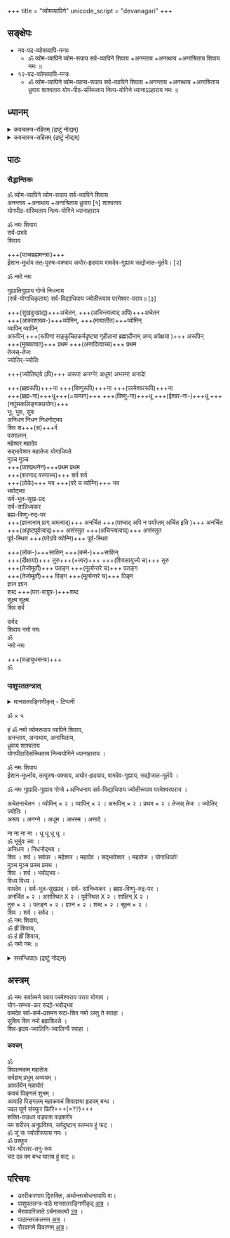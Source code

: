 +++
title = "व्योमव्यापिने"
unicode_script = "devanagari"
+++

## सङ्क्षेपः
- नव-पद-व्योमव्यापि-मन्त्रः 
  - ॐ व्योम-व्यापिने व्योम-रूपाय सर्व-व्यापिने शिवाय +अनन्ताय +अनाथाय +अनाश्रिताय शिवाय नमः ॥
- १२-पद-व्योमव्यापि-मन्त्रः 
  - ॐ व्योम-व्यापिने व्योम-व्याप्य-रूपाय सर्व-व्यापिने शिवाय +अनन्ताय +अनाथाय +अनाश्रिताय ध्रुवाय शाश्वताय योग-पीठ-संस्थिताय नित्य-योगिने ध्यानाऽऽहाराय नमः ॥

## ध्यानम्

<details><summary>कवचास्त्र-रहितम् (द्रष्टुं नोद्यम्)</summary>

वसिष्ठ ऋषिः । गायत्री छन्दः । परमेश्वरो देवता ॥  
शूलाहि-टङ्क-घण्टासि--  
रणड्-डमरुकं क्रमात् ।  
वज्र-पाशाग्र्य् अभीतिं च  
दधानं कर-पल्लवैः ॥  
कपालम् अक्षमालां च  
शूलं खट्वाङ्गम् एव च ।  
एवं ध्यात्वा प्रभुं दिव्यं  
ततो यजनम् आरभेत् ॥

</details>


<details><summary>कवचास्त्र-सहितम् (द्रष्टुं नोद्यम्)</summary>

कल्पान्तार्कं सहस्राभं  
रक्ताक्तं रक्तवाससं ।  
दंष्ट्राकराल-संभिन्नम्  
पञ्चवक्रम् भयङ्करम् ॥  
केशैश् च कपिलैर् दीप्तं  
ज्वालमाला-समाकुलम् ।  
टङ्कं चर्म कपालं च  
चापं नागं च वामतः ॥  
शूलं खड्गं युगान्ताग्निं  
बाणं वरदम् एव हि ।  
दक्षिणैः स्वभुजैर् दीप्तं  
रुद्रं ध्यात्वा यजेत् प्रभुम् ॥
</details>

## पाठः
### सैद्धान्तिकः
ॐ व्योम-व्यापिने व्योम-रूपाय सर्व-व्यापिने शिवाय  
अनन्ताय +अनाथाय +अनाश्रिताय ध्रुवाय \[१\] शाश्वताय    
योगपीठ-संस्थिताय नित्य-योगिने ध्यानाहाराय  

ॐ नमः शिवाय   
सर्व-प्रभवे  
शिवाय  

+++(पञ्चब्रह्ममन्त्राः)+++  
ईशान-मूर्धाय तत्-पुरुष-वक्त्राय अघोर-हृदयाय वामदेव-गुह्याय सद्योजात-मूर्तये। \[२\]  

ॐ नमो नमः 

गुह्यातिगुह्याय गोप्त्रे निधनाय  
(सर्व-योगाधिकृताय) सर्व-विद्याधिपाय ज्योतीरूपाय परमेश्वर-पराय॥ \[३\]  

+++(सुखदुःखाद्य्)+++अचेतन, +++(अचिन्त्यत्वाद् अपि)+++अचेतन  
+++(आकाशाख्य-)+++व्योमिन्, +++(मायातीत)+++व्योमिन्  
व्यापिन् व्यापिन्  
अरूपिन् +++(रूपिणां सङ्कुचितकर्मदृष्ट्या गृहीतानां ब्रह्मादीनाम् अप्य् अपेक्षया )+++ अरूपिन्  
+++(मुख्यत्वात्)+++ प्रथम +++(अनादित्वाच्च)+++ प्रथम  
तेजस्-तेजः  
ज्योतिर्-ज्योतिः

+++(ज्योतिष्ट्वे ऽपि)+++ अरूप! अनग्ने! अधूम! अभस्म! अनादे!  

+++(ब्रह्मरूपि)+++ना +++(विष्णुरूपि)+++ना +++(परमेश्वररूपि)+++ना  
+++(ब्रह्म-ना)+++धू+++(=कम्पन)+++ +++(विष्णु-ना)+++धू +++(ईश्वर-ना-)+++धू +++(नपुंसकलिङ्गकप्रयोगः)+++  
भूः, भुवः, सुवः  
अनिधन निधन निधनोद्भव  
शिव श+++(स)+++र्व  
परमात्मन्  
महेश्वर महादेव  
सद्भावेश्वर महातेजः योगाधिपते  
मुञ्च मुञ्च  
+++(पाशप्रथनेन)+++प्रथम प्रथम  
+++(शरणाद् वरणाच्च)+++ शर्व शर्व  
+++(लोके)+++ भव +++(परे च व्योम्नि)+++  भव  
भवोद्भव  
सर्व-भूत-सुख-प्रद  
सर्व-सान्निध्यकर  
ब्रह्म-विष्णु-रुद्र-पर  
+++(ज्ञानानाम् प्राग् अमत्वाद्)+++ अनर्चित  +++(पश्चाद् अपि न पर्याप्तम् अर्चित इति )+++ अनर्चित  
+++(अदृष्टपूर्वत्वाद्)+++ असंस्तुत +++(अचिन्त्यत्वाद्)+++ असंस्तुत  
पूर्व-स्थित +++(परेऽपि व्योम्नि)+++ पूर्व-स्थित  

+++(लोक-)+++साक्षिन् +++(कर्म-)+++साक्षिन्  
+++(दीक्षायां)+++ तुरु+++(=त्वर)+++ +++(शिवसायुज्ये च)+++ तुरु  
+++(तेजोमूर्तौ)+++ पतङ्ग +++(मूर्त्यन्तरे च)+++ पतङ्ग  
+++(तेजोमूर्तौ)+++ पिङ्ग  +++(मूर्त्यन्तरे च)+++ पिङ्ग  
ज्ञान ज्ञान  
शब्द +++(परा-वाग्रूप-)+++शब्द  
सूक्ष्म सूक्ष्म  
शिव शर्व

सर्वद  
शिवाय नमो नमः  
ॐ   
नमो नमः

+++(वज्रायुधमन्त्रः)+++  
ॐ

### पाशुपततन्त्रात्
<details><summary>मानसतरङ्गिणीकृत् - टिप्पनी</summary>

The core mantra (i.e., without kavacha & astra) is exactly 365 syllables. The versions from saiddhAntika texts from South India have more than 365 -- 368-374 typically. We believe the pAshupata versions is close to the original as the old saiddhAntika text described rudra embodied by this mantra as "saMvatsara-sharIriNaH". This would also be consistent with 9-fold maNDala taught by the Kashmirian mantravAdin bhaTTa rAmakaNTha-II & followed by his southern successors: this would imply 40 syllables along each spoke & the pa~ncha-praNava at the nave.
</details>

ॐ × ५

हं ॐ नमो व्योमरूपाय व्यापिने शिवाय,  
अनन्ताय, अनाथाय, अनाश्रिताय,  
ध्रुवाय शाश्वताय  
योगपीठादिसंस्थिताय नित्ययोगिने ध्यानाहाराय ।

ॐ नमः शिवाय  
ईशान-मूर्ध्नाय, तत्पुरुष-वक्त्राय, अघोर-हृदयाय, वामदेव-गुह्याय, सद्योजात-मूर्तये ।

ॐ नमः गुह्यादि-गुह्याय गोप्त्रे +अनिधनाय सर्व-विद्याधिपाय ज्योतीरूपाय परमेश्वरपराय ।

अचेतनाचेतन । व्योमिन् × २ । व्यापिन् × २ । अरूपिन् × २ । प्रथम × २ । तेजस् तेजः । ज्योतिर् ज्योतिः ।  
अरूप । अनग्ने । अधूम । अभस्म । अनादे ।

ना ना ना ना । धू धू धू धू ।  
ॐ भूर्भुवः स्वः ।  
अनिधन । निधनोद्भव ।  
शिव । शर्व । सर्वपर । महेश्वर । महादेव । सद्भावेश्वर । महातेज । योगाधिपते!  
मुञ्च मुञ्च प्रमथ प्रमथ ।  
शिव । शर्व । भवोद्भव -  
विध्य विध्य ।  
वामदेव । सर्व-भूत-सुखप्रद । सर्व- सांनिध्यकर । ब्रह्मा-विष्णु-रुद्र-पर ।  
अनर्चित × २ । असंस्थित X २ । पूर्वस्थित X २ । साक्षिन् X २ ।  
तुरु × २ । पतङ्ग × २ । ज्ञान × २ । शब्द × २ । सूक्ष्म × २ ।  
शिव । शर्व । सर्वद ।  
ॐ नमः शिवाय,  
ॐ ह्रीं शिवाय,  
ॐ हं ह्रीं शिवाय,  
ॐ नमो नमः ॥ 

<details><summary>ससन्धिपाठः (द्रष्टुं नोद्यम्)</summary>

ॐ ॐ ॐ ॐ ॐ 

हं ॐ नमो व्योमरूपाय व्यापिने शिवायानन्तायानाथायानाश्रिताय,  
ध्रुवाय शाश्वताय  
योगपीठादिसंस्थिताय नित्ययोगिने ध्यानाहाराय ।

ॐ नमः शिवायेशान-मूर्ध्नाय, तत्पुरुष-वक्त्रायाघोर-हृदयाय, वामदेव-गुह्याय, सद्योजात-मूर्तये ।

ॐ नमो गुह्यादि-गुह्याय गोप्त्रे ऽनिधनाय सर्व-विद्याधिपाय ज्योतीरूपाय परमेश्वर-पराय! 

अचेतनाचेतन । व्योमिन् व्योमिन्  । व्यापिन् व्यापिन्न् । अरूपिन्न् अरूपिन् । प्रथम प्रथम । तेजस् तेजः । ज्योतिर् ज्योतिः। अरूप। अनग्ने। अधूम। अभस्म। अनादे ।

ना ना ना ना । धू धू धू धू ।  
ॐ भूर्भुवः स्वः ।  
अनिधन । निधनोद्भव ।  
शिव । शर्व । सर्वपर । महेश्वर । महादेव । सद्भावेश्वर । महातेज । योगाधिपते!  
मुञ्च मुञ्च, प्रमथ प्रमथ ।  
शिव । शर्व । भवोद्भव -  
विध्य विध्य ।  
वामदेव । सर्व-भूत-सुखप्रद । सर्व- सांनिध्यकर । ब्रह्मा-विष्णु-रुद्र-पर।  
अनर्चितानर्चित। असंस्थितासंस्थित । पूर्वस्थित पूर्वस्थित । साक्षिन् साक्षिन् ।  
तुरु तुरु । पतङ्गपतङ्ग । ज्ञान  ज्ञान । शब्द शब्द । सूक्ष्म सूक्ष्म ।  
शिव । शर्व । सर्वद ।  
ॐ नमः शिवाय,  
ॐ ह्रीं शिवाय,  
ॐ हं ह्रीं शिवाय,  
ॐ नमो नमः ॥
</details>


## अस्त्रम्
ॐ नमः सर्वात्मने पराय परमेश्वराय पराय योगाय ।  
योग-सम्भव-कर सद्यो-भवोद्भव  
वामदेव सर्व-कर्म-प्रशमन सदा-शिव नमो ऽस्तु ते स्वाहा ।  
सुशिव शिव नमो ब्रह्मशिरसे ।  
शिव-हृदय-ज्वालिनि-ज्वालिन्यै स्वाहा ।  

#### कवचम्
ॐ  
शिवात्मकम् महातेजः  
सर्वज्ञम् प्रभुम् अव्ययम् ।  
आवर्तयेन् महाघोरं  
कवचं पिङ्गलं शुभम् ।  
आयाहि पिङ्गलम् महाकवचं शिवाज्ञया हृदयम् बन्ध ।  
ज्वल घूर्ण संस्फुर किरि+++(=??)+++  
शक्ति-वज्रधर वज्रपाश वज्रशरीर  
मम शरीरम् अनुप्रविश्य, सर्वदुष्टान् स्तम्भय हुं फट् ।  
ॐ जूं सः ज्योतीरूपाय नमः ।  
ॐ प्रस्फुर  
घोर-घोरतर-तनु-रूप  
चट दह वम बन्ध घातय हुं फट् ॥

## परिचयः
- उररीकरणाय द्विरुक्तिः, अर्थान्तरबोधनायापि वा।
- पाशुपततन्त्र-पाठे मानसतरङ्गिणीकृद् [अत्र](/AgamaH/AryaH/hinduism/branches/shaivaH/meta/articles/MT/pAshupata-tantra-vyomavyApI) । 
- भैरवपारिजाते ऽर्चनाकल्पो [ऽत्र](http://www.kamakotimandali.com/blog/index.php?p=1027&more=1&c=1&tb=1&pb=1) ।
- पाठान्तरकलनम् [अत्र](https://manasataramgini.wordpress.com/2008/02/10/the-vyomavyapin-mantra/) । 
- रौरवागमे विवरणम् [अत्र](../../../../AgamaH/shaivaH/rauravAgamaH/01_vidyApAdaH/10_mantrArthavarNanam)।

